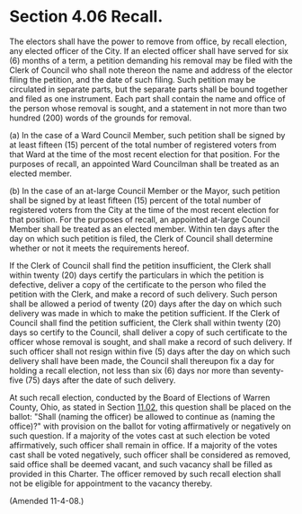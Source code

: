 Section 4.06 Recall.
====================

The electors shall have the power to remove from office, by recall
election, any elected officer of the City. If an elected officer shall
have served for six (6) months of a term, a petition demanding his
removal may be filed with the Clerk of Council who shall note thereon
the name and address of the elector filing the petition, and the date of
such filing. Such petition may be circulated in separate parts, but the
separate parts shall be bound together and filed as one instrument. Each
part shall contain the name and office of the person whose removal is
sought, and a statement in not more than two hundred (200) words of the
grounds for removal.

​(a) In the case of a Ward Council Member, such petition shall be signed
by at least fifteen (15) percent of the total number of registered
voters from that Ward at the time of the most recent election for that
position. For the purposes of recall, an appointed Ward Councilman shall
be treated as an elected member.

​(b) In the case of an at-large Council Member or the Mayor, such
petition shall be signed by at least fifteen (15) percent of the total
number of registered voters from the City at the time of the most recent
election for that position. For the purposes of recall, an appointed
at-large Council Member shall be treated as an elected member. Within
ten days after the day on which such petition is filed, the Clerk of
Council shall determine whether or not it meets the requirements hereof.

If the Clerk of Council shall find the petition insufficient, the Clerk
shall within twenty (20) days certify the particulars in which the
petition is defective, deliver a copy of the certificate to the person
who filed the petition with the Clerk, and make a record of such
delivery. Such person shall be allowed a period of twenty (20) days
after the day on which such delivery was made in which to make the
petition sufficient. If the Clerk of Council shall find the petition
sufficient, the Clerk shall within twenty (20) days so certify to the
Council, shall deliver a copy of such certificate to the officer whose
removal is sought, and shall make a record of such delivery. If such
officer shall not resign within five (5) days after the day on which
such delivery shall have been made, the Council shall thereupon fix a
day for holding a recall election, not less than six (6) days nor more
than seventy-five (75) days after the date of such delivery.

At such recall election, conducted by the Board of Elections of Warren
County, Ohio, as stated in Section [11.02](1483162f.html), this question
shall be placed on the ballot: "Shall (naming the officer) be allowed to
continue as (naming the office)?" with provision on the ballot for
voting affirmatively or negatively on such question. If a majority of
the votes cast at such election be voted affirmatively, such officer
shall remain in office. If a majority of the votes cast shall be voted
negatively, such officer shall be considered as removed, said office
shall be deemed vacant, and such vacancy shall be filled as provided in
this Charter. The officer removed by such recall election shall not be
eligible for appointment to the vacancy thereby.

(Amended 11-4-08.)
